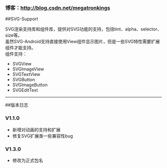 ### 博客：http://blog.csdn.net/megatronkings

##SVG-Support

SVG渲染支持库和组件库，提供对SVG功能的支持，包括tint、alpha、selector、size等。<br>
虽然SVG-Android支持直接使用View组件显示图片，但是一些SVG特性需要扩展组件才能支持。<br>
组件支持：
- SVGView
- SVGImageView
- SVGTextView
- SVGButton
- SVGImageButton
- SVGEditText

----

##版本日志

### V1.1.0

- 新增对动画的支持和扩展
- 修复SVG扩展类一些兼容性bug

### V1.3.0
- 修改为正式包名


